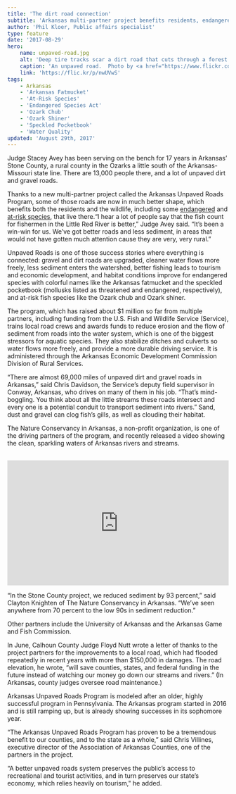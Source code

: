 ```yaml
---
title: 'The dirt road connection'
subtitle: 'Arkansas multi-partner project benefits residents, endangered and at-risk species'
author: 'Phil Kloer, Public affairs specialist'
type: feature
date: '2017-08-29'
hero:
    name: unpaved-road.jpg
    alt: 'Deep tire tracks scar a dirt road that cuts through a forest.'
    caption: 'An unpaved road.  Photo by <a href="https://www.flickr.com/photos/gorskipics/">Chris Gorski</a>, <a href="https://creativecommons.org/licenses/by-nd/2.0/legalcode">CC BY-ND 2.0</a>.'
    link: 'https://flic.kr/p/nwUVwS'
tags:
    - Arkansas
    - 'Arkansas Fatmucket'
    - 'At-Risk Species'
    - 'Endangered Species Act'
    - 'Ozark Chub'
    - 'Ozark Shiner'
    - 'Speckled Pocketbook'
    - 'Water Quality'
updated: 'August 29th, 2017'
---
```


Judge Stacey Avey has been serving on the bench for 17 years in Arkansas’ Stone County, a rural county in the Ozarks a little south of the Arkansas-Missouri state line. There are 13,000 people there, and a lot of unpaved dirt and gravel roads.

Thanks to a new multi-partner project called the Arkansas Unpaved Roads Program, some of those roads are now in much better shape, which benefits both the residents and the wildlife, including some [endangered](/endangered-species-act) and [at-risk species](/endangered-species-act/at-risk-species), that live there.“I hear a lot of people say that the fish count for fishermen in the Little Red River is better,” Judge Avey said. “It’s been a win-win for us. We’ve got better roads and less sediment, in areas that would not have gotten much attention cause they are very, very rural.”

Unpaved Roads is one of those success stories where everything is connected: gravel and dirt roads are upgraded, cleaner water flows more freely, less sediment enters the watershed, better fishing leads to tourism and economic development, and habitat conditions improve for endangered species with colorful names like the Arkansas fatmucket and the speckled pocketbook (mollusks listed as threatened and endangered, respectively), and at-risk fish species like the Ozark chub and Ozark shiner.

The program, which has raised about $1 million so far from multiple partners, including funding from the U.S. Fish and Wildlife Service (Service), trains local road crews and awards funds to reduce erosion and the flow of sediment from roads into the water system, which is one of the biggest stressors for aquatic species. They also stabilize ditches and culverts so water flows more freely, and provide a more durable driving service. It is administered through the Arkansas Economic Development Commission Division of Rural Services.

“There are almost 69,000 miles of unpaved dirt and gravel roads in Arkansas,” said Chris Davidson, the Service’s deputy field supervisor in Conway, Arkansas, who drives on many of them in his job. “That’s mind-boggling. You think about all the little streams these roads intersect and every one is a potential conduit to transport sediment into rivers.” Sand, dust and gravel can clog fish’s gills, as well as clouding their habitat.

The Nature Conservancy in Arkansas, a non-profit organization, is one of the driving partners of the program, and recently released a video showing the clean, sparkling waters of Arkansas rivers and streams.

<br>
<div style="position: relative; padding-bottom: 56.25%; overflow: hidden;">
  <iframe src="https://cdnapisec.kaltura.com/p/1012331/sp/101233100/embedIframeJs/uiconf_id/24075381/partner_id/1012331?iframeembed=true&playerId=kaltura_player_1411672011&entry_id=1_cqr7j5r2&flashvars[streamerType]=auto" style="position: absolute; width: 100%; height: 100%;" allowfullscreen="" frameborder="0" title="Learn more about the impacts of unpaved roads on the environment"></iframe>
</div>

“In the Stone County project, we reduced sediment by 93 percent,” said Clayton Knighten of The Nature Conservancy in Arkansas. “We’ve seen anywhere from 70 percent to the low 90s in sediment reduction.”

Other partners include the University of Arkansas and the Arkansas Game and Fish Commission.

In June, Calhoun County Judge Floyd Nutt wrote a letter of thanks to the project partners for the improvements to a local road, which had flooded repeatedly in recent years with more than $150,000 in damages. The road elevation, he wrote, “will save counties, states, and federal funding in the future instead of watching our money go down our streams and rivers.” (In Arkansas, county judges oversee  road maintenance.)

Arkansas Unpaved Roads Program is modeled after an older, highly successful program in Pennsylvania. The Arkansas program started in 2016 and is still ramping up, but is already showing successes in its sophomore year.

“The Arkansas Unpaved Roads Program has proven to be a tremendous benefit to our counties, and to the state as a whole,” said Chris Villines, executive director of the Association of Arkansas Counties, one of the partners in the project. 

“A better unpaved roads system preserves the public’s access to recreational and tourist activities, and in turn preserves our state’s economy, which relies heavily on tourism," he added.
